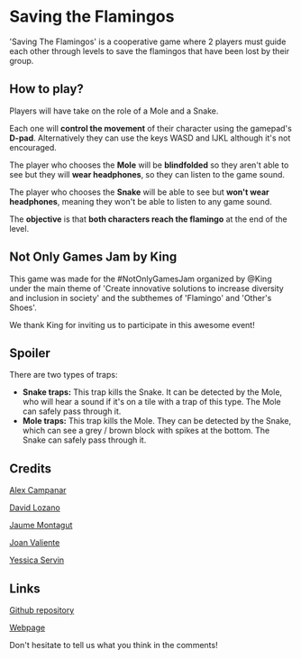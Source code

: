 # Saving the Flamingos

'Saving The Flamingos' is a cooperative game where 2 players must guide each other through levels to save the flamingos that have been lost by their group.

## How to play?
Players will have take on the role of a Mole and a Snake.

Each one will **control the movement** of their character using the gamepad's **D-pad**. Alternatively they can use the keys WASD and IJKL although it's not encouraged.

The player who chooses the **Mole** will be **blindfolded** so they aren't able to see but they will **wear headphones**, so they can listen to the game sound.

The player who chooses the **Snake** will be able to see but **won't wear headphones**, meaning they won't be able to listen to any game sound.

The **objective** is that **both characters reach the flamingo** at the end of the level.

## Not Only Games Jam by King
This game was made for the  #NotOnlyGamesJam organized by @King under the main theme of 'Create innovative solutions to increase diversity and inclusion in society' and the subthemes of 'Flamingo' and 'Other's Shoes'. 

We thank King for inviting us to participate in this awesome event!

## Spoiler
There are two types of traps:
- **Snake traps:** This trap kills the Snake. It can be detected by the Mole, who will hear a sound if it's on a tile with a trap of this type. The Mole can safely pass through it.
- **Mole traps:** This trap kills the Mole. They can be detected by the Snake, which can see a grey / brown block with spikes at the bottom. The Snake can safely pass through it.

## Credits

[Alex Campanar](https://twitter.com/IamAcaree)

[David Lozano](https://twitter.com/davidlozano42)

[Jaume Montagut](https://twitter.com/Jaume_Montagut)

[Joan Valiente](https://twitter.com/KaikJoan)

[Yessica Servin](https://twitter.com/Yessica_SD)

## Links

[Github repository](https://github.com/HIMYD/KING-Not_Only_Games_Jam)

[Webpage](https://jaumemontagut.itch.io/saving-the-flamingos)



Don't hesitate to tell us what you think in the comments!
